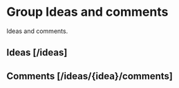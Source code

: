 <!-- include(data_structures.md) -->

# Group Ideas and comments
Ideas and comments.

## Ideas [/ideas]

<!-- include(list.md) -->
<!-- include(create.md) -->
<!-- include(show.md) -->
<!-- include(update.md) -->
<!-- include(delete.md) -->
<!-- include(like.md) -->
<!-- include(dislike.md) -->
<!-- include(vote_list.md) -->


## Comments [/ideas/{idea}/comments]

<!-- include(comments/list.md) -->
<!-- include(comments/show.md) -->
<!-- include(comments/create.md) -->
<!-- include(comments/update.md) -->
<!-- include(comments/delete.md) -->
